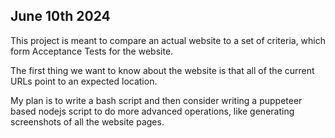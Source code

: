 ## June 10th 2024
This project is meant to compare an actual website to a set of criteria, which form Acceptance Tests for the website.

The first thing we want to know about the website is that all of the current URLs point to an expected location.

My plan is to write a bash script and then consider writing a puppeteer based nodejs script to do more advanced operations, like generating screenshots of all the website pages.
